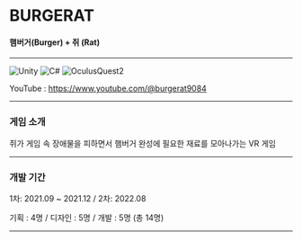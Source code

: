 # BURGERAT 
#### 햄버거(Burger) + 쥐 (Rat) 

***
![Unity](https://img.shields.io/badge/unity-%23000000.svg?style=for-the-badge&logo=unity&logoColor=white)
![C#](https://img.shields.io/badge/c%23-%23239120.svg?style=for-the-badge&logo=c-sharp&logoColor=white)
![OculusQuest2](https://img.shields.io/badge/Oculus_Quest2-%231877F2.svg?style=for-the-badge&logo=meta&logoColor=white)  

YouTube : https://www.youtube.com/@burgerat9084

*** 
### 게임 소개

쥐가 게임 속 장애물을 피하면서 햄버거 완성에 필요한 재료를 모아나가는 VR 게임 

***
### 개발 기간

1차: 2021.09 ~ 2021.12
/ 2차: 2022.08

기획 : 4명 / 디자인 : 5명 / 개발 : 5명 (총 14명)

***
